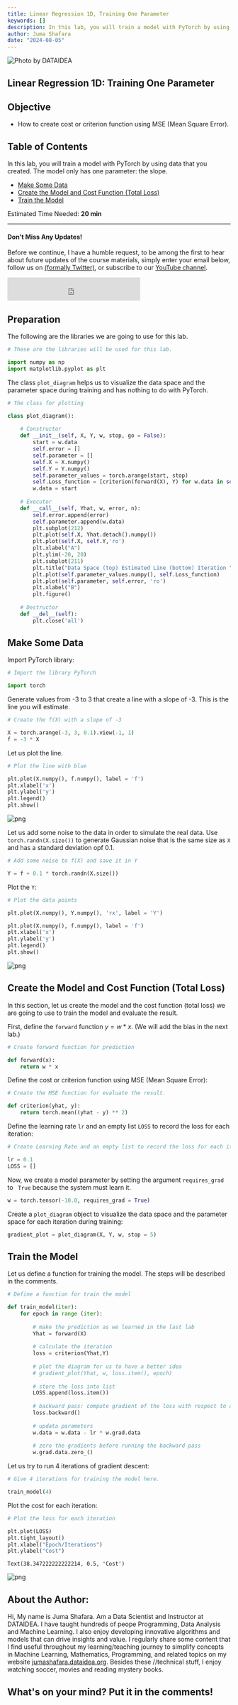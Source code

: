 ```yaml
---
title: Linear Regression 1D, Training One Parameter
keywords: []
description: In this lab, you will train a model with PyTorch by using data that you created
author: Juma Shafara
date: "2024-08-05"
--- 
```


![Photo by DATAIDEA](../../assets/banner4.png)

## Linear Regression 1D: Training One Parameter

<h2>Objective</h2><ul><li> How to create cost or criterion function using MSE (Mean Square Error).</li></ul> 

<h2>Table of Contents</h2>
<p>In this lab, you will train a model with PyTorch by using data that you created. The model only has one parameter: the slope.</p>

<ul>
    <li><a href="https://#Makeup_Data">Make Some Data</a></li>
    <li><a href="https://#Model_Cost">Create the Model and Cost Function (Total Loss)</a></li>
    <li><a href="https://#Train">Train the Model</a></li>
</ul>
<p>Estimated Time Needed: <strong>20 min</strong></p>

<hr>


<!-- Newsletter -->
<div class="newsletter">
<div class="newsletter-heading">
<h4><i class="bi bi-info-circle-fill"></i> Don't Miss Any Updates!</h4>
</div>
<div class="newsletter-body">
<p>
Before we continue, I have a humble request, to be among the first to hear about future updates of the course materials, simply enter your email below, follow us on <a href="https://x.com/dataideaorg"><i class="bi bi-twitter-x"></i>
(formally Twitter)</a>, or subscribe to our <a href="https://www.youtube.com/@dataidea-science"><i class="bi bi-youtube"></i> YouTube channel</a>.
</p>
<iframe class="newsletter-frame" src="https://embeds.beehiiv.com/5fc7c425-9c7e-4e08-a514-ad6c22beee74?slim=true" data-test-id="beehiiv-embed" height="52" frameborder="0" scrolling="no">
</iframe>
</div>
</div>

<h2>Preparation</h2>


The following are the libraries we are going to use for this lab.



```python
# These are the libraries will be used for this lab.

import numpy as np
import matplotlib.pyplot as plt

```

The class <code>plot_diagram</code> helps us to visualize the data space and the parameter space during training and has nothing to do with PyTorch.



```python
# The class for plotting

class plot_diagram():
    
    # Constructor
    def __init__(self, X, Y, w, stop, go = False):
        start = w.data
        self.error = []
        self.parameter = []
        self.X = X.numpy()
        self.Y = Y.numpy()
        self.parameter_values = torch.arange(start, stop)
        self.Loss_function = [criterion(forward(X), Y) for w.data in self.parameter_values] 
        w.data = start
        
    # Executor
    def __call__(self, Yhat, w, error, n):
        self.error.append(error)
        self.parameter.append(w.data)
        plt.subplot(212)
        plt.plot(self.X, Yhat.detach().numpy())
        plt.plot(self.X, self.Y,'ro')
        plt.xlabel("A")
        plt.ylim(-20, 20)
        plt.subplot(211)
        plt.title("Data Space (top) Estimated Line (bottom) Iteration " + str(n))
        plt.plot(self.parameter_values.numpy(), self.Loss_function)   
        plt.plot(self.parameter, self.error, 'ro')
        plt.xlabel("B")
        plt.figure()
    
    # Destructor
    def __del__(self):
        plt.close('all')
```

<!--Empty Space for separating topics-->


<h2 id="Makeup_Data">Make Some Data</h2>


Import PyTorch library:



```python
# Import the library PyTorch

import torch
```

Generate values from -3 to 3 that create a line with a slope of -3. This is the line you will estimate.



```python
# Create the f(X) with a slope of -3

X = torch.arange(-3, 3, 0.1).view(-1, 1)
f = -3 * X
```

Let us plot the line.



```python
# Plot the line with blue

plt.plot(X.numpy(), f.numpy(), label = 'f')
plt.xlabel('x')
plt.ylabel('y')
plt.legend()
plt.show()
```


    
![png](output_18_0.png)
    


Let us add some noise to the data in order to simulate the real data. Use <code>torch.randn(X.size())</code> to generate Gaussian noise that is the same size as <code>X</code> and has a standard deviation opf 0.1.



```python
# Add some noise to f(X) and save it in Y

Y = f + 0.1 * torch.randn(X.size())
```

Plot the <code>Y</code>:



```python
# Plot the data points

plt.plot(X.numpy(), Y.numpy(), 'rx', label = 'Y')

plt.plot(X.numpy(), f.numpy(), label = 'f')
plt.xlabel('x')
plt.ylabel('y')
plt.legend()
plt.show()
```


    
![png](output_22_0.png)
    


<!--Empty Space for separating topics-->


<h2 id="Model_Cost">Create the Model and Cost Function (Total Loss)</h2>


In this section, let us create the model and the cost function (total loss) we are going to use to train the model and evaluate the result.


First, define the <code>forward</code> function $y=w*x$. (We will add the bias in the next lab.)



```python
# Create forward function for prediction

def forward(x):
    return w * x
```

Define the cost or criterion function using MSE (Mean Square Error):



```python
# Create the MSE function for evaluate the result.

def criterion(yhat, y):
    return torch.mean((yhat - y) ** 2)
```

Define the learning rate <code>lr</code> and an empty list <code>LOSS</code> to record the loss for each iteration:



```python
# Create Learning Rate and an empty list to record the loss for each iteration

lr = 0.1
LOSS = []
```

Now, we create a model parameter by setting the argument <code>requires_grad</code> to <code> True</code> because the system must learn it.



```python
w = torch.tensor(-10.0, requires_grad = True)
```

Create a <code>plot_diagram</code> object to visualize the data space and the parameter space for each iteration during training:



```python
gradient_plot = plot_diagram(X, Y, w, stop = 5)
```

<!--Empty Space for separating topics-->


<h2 id="Train">Train the Model</h2>


Let us define a function for training the model. The steps will be described in the comments.



```python
# Define a function for train the model

def train_model(iter):
    for epoch in range (iter):
        
        # make the prediction as we learned in the last lab
        Yhat = forward(X)
        
        # calculate the iteration
        loss = criterion(Yhat,Y)
        
        # plot the diagram for us to have a better idea
        # gradient_plot(Yhat, w, loss.item(), epoch)
        
        # store the loss into list
        LOSS.append(loss.item())
        
        # backward pass: compute gradient of the loss with respect to all the learnable parameters
        loss.backward()
        
        # updata parameters
        w.data = w.data - lr * w.grad.data
        
        # zero the gradients before running the backward pass
        w.grad.data.zero_()
```

Let us try to run 4 iterations of gradient descent:



```python
# Give 4 iterations for training the model here.

train_model(4)
```

Plot the cost for each iteration:



```python
# Plot the loss for each iteration

plt.plot(LOSS)
plt.tight_layout()
plt.xlabel("Epoch/Iterations")
plt.ylabel("Cost")
```




    Text(38.347222222222214, 0.5, 'Cost')




    
![png](output_43_1.png)
    


<!--Empty Space for separating topics-->


## About the Author:

Hi, My name is Juma Shafara. Am a Data Scientist and Instructor at DATAIDEA. I have taught hundreds of peope Programming, Data Analysis and Machine Learning. I also enjoy developing innovative algorithms and models that can drive insights and value. I regularly share some content that I find useful throughout my learning/teaching journey to simplify concepts in Machine Learning, Mathematics, Programming, and related topics on my website [jumashafara.dataidea.org](https://jumashafara.dataidea.org). Besides these //technical stuff, I enjoy watching soccer, movies and reading mystery books.


<h2>What's on your mind? Put it in the comments!</h2>
<script src="https://utteranc.es/client.js"
        repo="dataideaorg/dataidea-science"
        issue-term="pathname"
        theme="github-light"
        crossorigin="anonymous"
        async>
</script>

